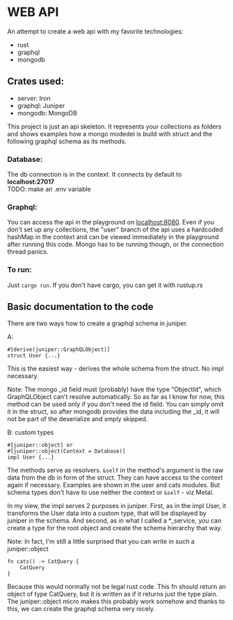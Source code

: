 # WEB API

An attempt to create a web api with my favorite technologies:

-   rust
-   graphql
-   mongodb

## Crates used:

-   server: Iron
-   graphql: Juniper
-   mongodb: MongoDB

This project is just an api skeleton.
It represents your collections as folders and shows examples how a mongo modedel is build with struct and the following graphql schema as its methods.

### Database:

The db connection is in the context. It connects by default to **localhost:27017**\
TODO: make an .env variable

### Graphql:

You can access the api in the playground on <localhost:8080>. Even if you don't set up any collections, the "user" branch of the api uses a hardcoded hashMap in the context and can be viewed immediately in the playground after running this code. Mongo has to be running though, or the connection thread panics.

### To run:

Just `cargo run`. If you don't have cargo, you can get it with rustup.rs

## Basic documentation to the code

There are two ways how to create a graphql schema in juniper.

A:

```
#[derive(juniper::GraphQLObject)]
struct User {...}
```

This is the easiest way - derives the whole schema from the struct. No impl necessary.

Note: The mongo \_id field must (probably) have the type "ObjectId", which GraphQLObject can't resolve automatically. So as far as I know for now, this method can be used only if you don't need the id field. You can simply omit it in the struct, so after mongodb provides the data including the \_id, it will not be part of the deserialize and smply skipped.

B:
custom types

```
#[juniper::object] or
#[juniper::object(Context = Database)]
impl User {...}
```

The methods serve as resolvers. `&self` in the method's argument is the raw data from the db in form of the struct. They can have access to the context again if necessary. Examples are shown in the user and cats modules. But schema types don't have to use neither the context or `&self` - viz Metal.

In my view, the impl serves 2 purposes in juniper. First, as in the impl User, it transforms the User data into a custom type, that will be displayed by juniper in the schema. And second, as in what I called a \*\_service, you can create a type for the root object and create the schema hierarchy that way.

Note: In fact, I'm still a little surprised that you can write in such a juniper::object

```
fn cats() -> CatQuery {
    CatQuery
}
```

Because this would normally not be legal rust code. This fn should return an object of type CatQuery, but it is written as if it returns just the type plain. The juniper::object micro makes this probably work somehow and thanks to this, we can create the graphql schema very nicely.
